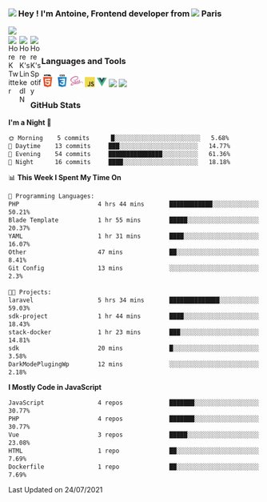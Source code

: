 ### <img src="https://media.giphy.com/media/hvRJCLFzcasrR4ia7z/giphy.gif" height="19px"> Hey ! I'm Antoine, Frontend developer from <img src="https://user-images.githubusercontent.com/45999037/109720557-8a4eaa00-7baa-11eb-8992-25452bd80e76.png" width="18px"/> Paris

<img src="https://media.giphy.com/media/UtEM6J85KZUgJhFUNs/giphy.gif" height="150px">

<div>
  <a href="https://twitter.com/HoreK0">
    <img align="left" alt="HoreK Twitter" width="22px" src="https://raw.githubusercontent.com/peterthehan/peterthehan/master/assets/twitter.svg" />
  </a>
  <a href="https://www.linkedin.com/in/antoine-lelong-510027199">
    <img align="left" alt="HoreK's LinkedIN" width="22px" src="https://raw.githubusercontent.com/peterthehan/peterthehan/master/assets/linkedin.svg" />
  </a>
  <a href="https://open.spotify.com/user/azenoxe">
    <img align="left" alt="HoreK's Spotify" width="22px" src="https://raw.githubusercontent.com/peterthehan/peterthehan/master/assets/spotify.svg" />
  </a>
</div>

<br />

### Languages and Tools

<p>
  <img height="25" src="https://raw.githubusercontent.com/github/explore/80688e429a7d4ef2fca1e82350fe8e3517d3494d/topics/html/html.png">
  <img height="25" src="https://raw.githubusercontent.com/github/explore/80688e429a7d4ef2fca1e82350fe8e3517d3494d/topics/css/css.png">
  <img height="25" src="https://raw.githubusercontent.com/github/explore/80688e429a7d4ef2fca1e82350fe8e3517d3494d/topics/sass/sass.png">
  <img height="20" src="https://raw.githubusercontent.com/github/explore/80688e429a7d4ef2fca1e82350fe8e3517d3494d/topics/javascript/javascript.png">
  <img height="20" src="https://raw.githubusercontent.com/github/explore/80688e429a7d4ef2fca1e82350fe8e3517d3494d/topics/vue/vue.png">
  <img height="20" src="https://github.com/nuxt/nuxt.js/blob/dev/.github/nuxt.png">
  <img height="20" src="https://camo.githubusercontent.com/61e102d7c605ff91efedb9d7e47c1c4a07cef59d3e1da202fd74f4772122ca4e/68747470733a2f2f766974656a732e6465762f6c6f676f2e737667">
</p>

### GitHub Stats

<!--START_SECTION:waka-->
**I'm a Night 🦉** 

```text
🌞 Morning    5 commits      █░░░░░░░░░░░░░░░░░░░░░░░░   5.68% 
🌆 Daytime    13 commits     ███░░░░░░░░░░░░░░░░░░░░░░   14.77% 
🌃 Evening    54 commits     ███████████████░░░░░░░░░░   61.36% 
🌙 Night      16 commits     ████░░░░░░░░░░░░░░░░░░░░░   18.18%

```


📊 **This Week I Spent My Time On** 

```text
💬 Programming Languages: 
PHP                      4 hrs 44 mins       ████████████░░░░░░░░░░░░░   50.21% 
Blade Template           1 hr 55 mins        █████░░░░░░░░░░░░░░░░░░░░   20.37% 
YAML                     1 hr 31 mins        ████░░░░░░░░░░░░░░░░░░░░░   16.07% 
Other                    47 mins             ██░░░░░░░░░░░░░░░░░░░░░░░   8.41% 
Git Config               13 mins             ░░░░░░░░░░░░░░░░░░░░░░░░░   2.3%

🐱‍💻 Projects: 
laravel                  5 hrs 34 mins       ██████████████░░░░░░░░░░░   59.03% 
sdk-project              1 hr 44 mins        ████░░░░░░░░░░░░░░░░░░░░░   18.43% 
stack-docker             1 hr 23 mins        ███░░░░░░░░░░░░░░░░░░░░░░   14.81% 
sdk                      20 mins             █░░░░░░░░░░░░░░░░░░░░░░░░   3.58% 
DarkModePlugingWp        12 mins             ░░░░░░░░░░░░░░░░░░░░░░░░░   2.18%

```

**I Mostly Code in JavaScript** 

```text
JavaScript               4 repos             ███████░░░░░░░░░░░░░░░░░░   30.77% 
PHP                      4 repos             ███████░░░░░░░░░░░░░░░░░░   30.77% 
Vue                      3 repos             █████░░░░░░░░░░░░░░░░░░░░   23.08% 
HTML                     1 repo              ██░░░░░░░░░░░░░░░░░░░░░░░   7.69% 
Dockerfile               1 repo              ██░░░░░░░░░░░░░░░░░░░░░░░   7.69%

```



 Last Updated on 24/07/2021
<!--END_SECTION:waka-->
